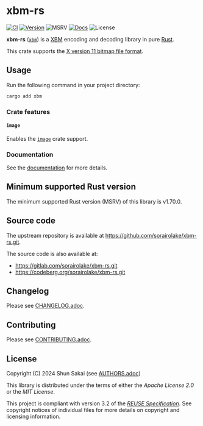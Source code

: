 <!--
SPDX-FileCopyrightText: 2024 Shun Sakai

SPDX-License-Identifier: Apache-2.0 OR MIT
-->

# xbm-rs

[![CI][ci-badge]][ci-url]
[![Version][version-badge]][version-url]
![MSRV][msrv-badge]
[![Docs][docs-badge]][docs-url]
![License][license-badge]

**xbm-rs** ([`xbm`][version-url]) is a [XBM] encoding and decoding library in
pure [Rust].

This crate supports the [X version 11 bitmap file format].

## Usage

Run the following command in your project directory:

```sh
cargo add xbm
```

### Crate features

#### `image`

Enables the [`image`] crate support.

### Documentation

See the [documentation][docs-url] for more details.

## Minimum supported Rust version

The minimum supported Rust version (MSRV) of this library is v1.70.0.

## Source code

The upstream repository is available at
<https://github.com/sorairolake/xbm-rs.git>.

The source code is also available at:

- <https://gitlab.com/sorairolake/xbm-rs.git>
- <https://codeberg.org/sorairolake/xbm-rs.git>

## Changelog

Please see [CHANGELOG.adoc].

## Contributing

Please see [CONTRIBUTING.adoc].

## License

Copyright (C) 2024 Shun Sakai (see [AUTHORS.adoc])

This library is distributed under the terms of either the _Apache License 2.0_
or the _MIT License_.

This project is compliant with version 3.2 of the [_REUSE Specification_]. See
copyright notices of individual files for more details on copyright and
licensing information.

[ci-badge]: https://img.shields.io/github/actions/workflow/status/sorairolake/xbm-rs/CI.yaml?branch=develop&style=for-the-badge&logo=github&label=CI
[ci-url]: https://github.com/sorairolake/xbm-rs/actions?query=branch%3Adevelop+workflow%3ACI++
[version-badge]: https://img.shields.io/crates/v/xbm?style=for-the-badge&logo=rust
[version-url]: https://crates.io/crates/xbm
[msrv-badge]: https://img.shields.io/crates/msrv/xbm?style=for-the-badge&logo=rust
[docs-badge]: https://img.shields.io/docsrs/xbm?style=for-the-badge&logo=docsdotrs&label=Docs.rs
[docs-url]: https://docs.rs/xbm
[license-badge]: https://img.shields.io/crates/l/xbm?style=for-the-badge
[XBM]: https://en.wikipedia.org/wiki/X_BitMap
[Rust]: https://www.rust-lang.org/
[X version 11 bitmap file format]: https://www.x.org/releases/X11R7.7/doc/libX11/libX11/libX11.html#Manipulating_Bitmaps
[`image`]: https://crates.io/crates/image
[CHANGELOG.adoc]: CHANGELOG.adoc
[CONTRIBUTING.adoc]: CONTRIBUTING.adoc
[AUTHORS.adoc]: AUTHORS.adoc
[_REUSE Specification_]: https://reuse.software/spec/

